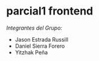 # parcial1 frontend

*Integrantes del Grupo:*

- Jason Estrada Russill
- Daniel Sierra Forero
- Yitzhak Peña